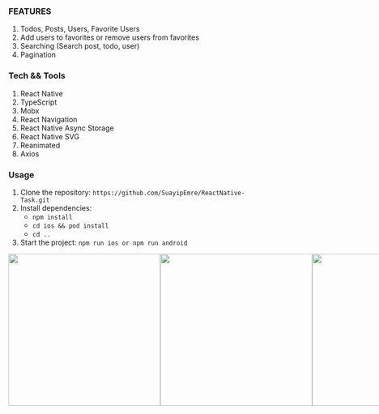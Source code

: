 ### FEATURES
1. Todos, Posts, Users, Favorite Users
2. Add users to favorites or remove users from favorites
3. Searching (Search post, todo, user)
4. Pagination

### Tech && Tools
1. React Native
2. TypeScript
3. Mobx
4. React Navigation
5. React Native Async Storage
6. React Native SVG
7. Reanimated
8. Axios


### Usage
1. Clone the repository: `https://github.com/SuayipEmre/ReactNative-Task.git`
2. Install dependencies: 
    - `npm install`
    - `cd ios && pod install`
    - `cd ..`
3. Start the project: `npm run ios or npm run android`


<div style="display: flex; "> 
    <img src="https://raw.githubusercontent.com/SuayipEmre/ReactNative-Task/main/src/assets/images/menu.png"  width="300"/>
    <img src="https://raw.githubusercontent.com/SuayipEmre/ReactNative-Task/main/src/assets/images/todos.png"  width="300"/>
    <img src="https://raw.githubusercontent.com/SuayipEmre/ReactNative-Task/main/src/assets/images/search.png"  width="300"/>
    <img src="https://raw.githubusercontent.com/SuayipEmre/ReactNative-Task/main/src/assets/images/posts.png"  width="300"/>
    <img src="https://raw.githubusercontent.com/SuayipEmre/ReactNative-Task/main/src/assets/images/pagination.png"  width="300"/>
    <img src="https://raw.githubusercontent.com/SuayipEmre/ReactNative-Task/main/src/assets/images/users.png"  width="300"/>
    <img src="https://raw.githubusercontent.com/SuayipEmre/ReactNative-Task/main/src/assets/images/users_info.png"  width="300"/>
    <img src="https://raw.githubusercontent.com/SuayipEmre/ReactNative-Task/main/src/assets/images/clear_all_favorites.png"  width="300"/>
    <img src="https://raw.githubusercontent.com/SuayipEmre/ReactNative-Task/main/src/assets/images/favorites.png"  width="300"/>
</div>



